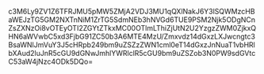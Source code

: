 c3M6Ly9ZV1Z6TFRJMU5pMW5ZMjA2VDJ3MU1qQXlNakJ6Y3lSQWMzcHBaWEJzTG5GM2NXTnNiM1ZrTG5SdmNEb3hNVGd6TUE9PSM2Njk5ODgNCnZsZXNzOi8vOTEyOTI2ZGYtZTkxMC00OTlmLThiZjUtN2U2YzgzZWM0ZjkxQHN6aWVwbC5xd3FjbG91ZC50b3A6MTE4MzU/Zmxvdz14dGxzLXJwcngtc3BsaWNlJmVuY3J5cHRpb249bm9uZSZzZWN1cml0eT14dGxzJnNuaT1vbHRlbXAud2luJnR5cGU9dGNwJmhlYWRlclR5cGU9bm9uZSZob3N0PW9sdGVtcC53aW4jNzc4ODk5DQo=
